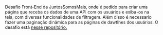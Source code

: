 Desafio Front-End da JuntosSomosMais, onde é pedido para criar uma página que receba os dados de uma API com os usuários e exiba-os na tela, com diversas funcionalidades de filtragem. Além disso é necessario fazer uma paginação dinâmica para as páginas de dawtlhes dos usuários. O desafio está <a href="https://github.com/juntossomosmais/frontend-challenge#sending-the-challenge" rel="next" target="_blank">nesse repositório.</a>
